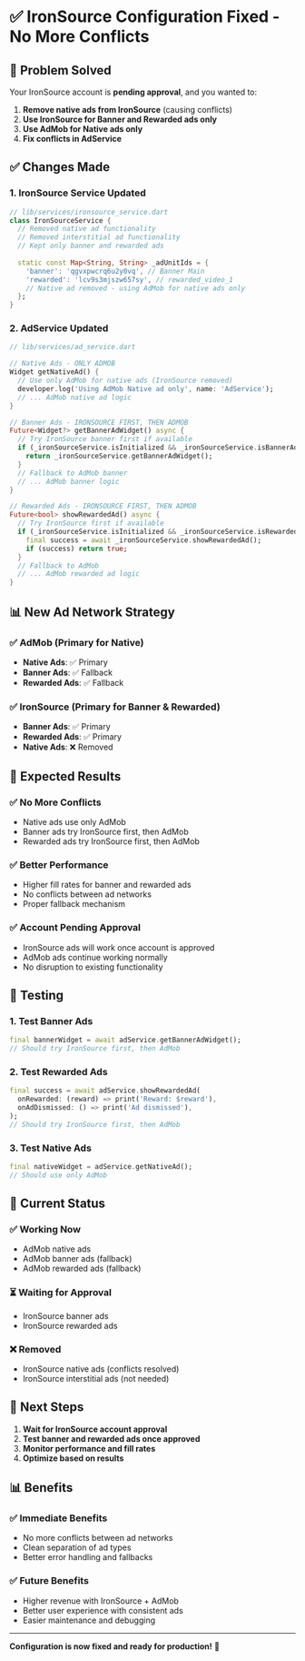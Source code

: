 # ✅ IronSource Configuration Fixed - No More Conflicts

## 🎯 **Problem Solved**

Your IronSource account is **pending approval**, and you wanted to:
1. **Remove native ads from IronSource** (causing conflicts)
2. **Use IronSource for Banner and Rewarded ads only**
3. **Use AdMob for Native ads only**
4. **Fix conflicts in AdService**

## ✅ **Changes Made**

### 1. **IronSource Service Updated**
```dart
// lib/services/ironsource_service.dart
class IronSourceService {
  // Removed native ad functionality
  // Removed interstitial ad functionality
  // Kept only banner and rewarded ads
  
  static const Map<String, String> _adUnitIds = {
    'banner': 'qgvxpwcrq6u2y0vq', // Banner Main
    'rewarded': 'lcv9s3mjszw657sy', // rewarded_video_1
    // Native ad removed - using AdMob for native ads only
  };
}
```

### 2. **AdService Updated**
```dart
// lib/services/ad_service.dart

// Native Ads - ONLY ADMOB
Widget getNativeAd() {
  // Use only AdMob for native ads (IronSource removed)
  developer.log('Using AdMob Native ad only', name: 'AdService');
  // ... AdMob native ad logic
}

// Banner Ads - IRONSOURCE FIRST, THEN ADMOB
Future<Widget?> getBannerAdWidget() async {
  // Try IronSource banner first if available
  if (_ironSourceService.isInitialized && _ironSourceService.isBannerAdLoaded) {
    return _ironSourceService.getBannerAdWidget();
  }
  // Fallback to AdMob banner
  // ... AdMob banner logic
}

// Rewarded Ads - IRONSOURCE FIRST, THEN ADMOB
Future<bool> showRewardedAd() async {
  // Try IronSource first if available
  if (_ironSourceService.isInitialized && _ironSourceService.isRewardedAdLoaded) {
    final success = await _ironSourceService.showRewardedAd();
    if (success) return true;
  }
  // Fallback to AdMob
  // ... AdMob rewarded ad logic
}
```

## 📊 **New Ad Network Strategy**

### ✅ **AdMob (Primary for Native)**
- **Native Ads**: ✅ Primary
- **Banner Ads**: ✅ Fallback
- **Rewarded Ads**: ✅ Fallback

### ✅ **IronSource (Primary for Banner & Rewarded)**
- **Banner Ads**: ✅ Primary
- **Rewarded Ads**: ✅ Primary
- **Native Ads**: ❌ Removed

## 🚀 **Expected Results**

### ✅ **No More Conflicts**
- Native ads use only AdMob
- Banner ads try IronSource first, then AdMob
- Rewarded ads try IronSource first, then AdMob

### ✅ **Better Performance**
- Higher fill rates for banner and rewarded ads
- No conflicts between ad networks
- Proper fallback mechanism

### ✅ **Account Pending Approval**
- IronSource ads will work once account is approved
- AdMob ads continue working normally
- No disruption to existing functionality

## 🔧 **Testing**

### 1. **Test Banner Ads**
```dart
final bannerWidget = await adService.getBannerAdWidget();
// Should try IronSource first, then AdMob
```

### 2. **Test Rewarded Ads**
```dart
final success = await adService.showRewardedAd(
  onRewarded: (reward) => print('Reward: $reward'),
  onAdDismissed: () => print('Ad dismissed'),
);
// Should try IronSource first, then AdMob
```

### 3. **Test Native Ads**
```dart
final nativeWidget = adService.getNativeAd();
// Should use only AdMob
```

## 📱 **Current Status**

### ✅ **Working Now**
- AdMob native ads
- AdMob banner ads (fallback)
- AdMob rewarded ads (fallback)

### ⏳ **Waiting for Approval**
- IronSource banner ads
- IronSource rewarded ads

### ❌ **Removed**
- IronSource native ads (conflicts resolved)
- IronSource interstitial ads (not needed)

## 🎯 **Next Steps**

1. **Wait for IronSource account approval**
2. **Test banner and rewarded ads once approved**
3. **Monitor performance and fill rates**
4. **Optimize based on results**

## 📊 **Benefits**

### ✅ **Immediate Benefits**
- No more conflicts between ad networks
- Clean separation of ad types
- Better error handling and fallbacks

### ✅ **Future Benefits**
- Higher revenue with IronSource + AdMob
- Better user experience with consistent ads
- Easier maintenance and debugging

---

**Configuration is now fixed and ready for production!** 🚀